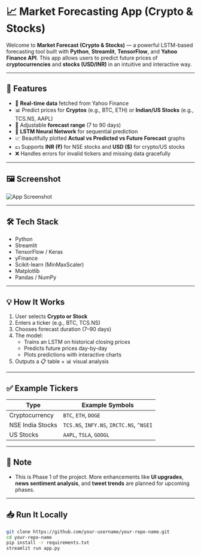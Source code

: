 # 📈 Market Forecasting App (Crypto & Stocks)

Welcome to **Market Forecast (Crypto & Stocks)** — a powerful LSTM-based forecasting tool built with **Python**, **Streamlit**, **TensorFlow**, and **Yahoo Finance API**. This app allows users to predict future prices of **cryptocurrencies** and **stocks (USD/INR)** in an intuitive and interactive way.

---

## 🚀 Features

- 🔄 **Real-time data** fetched from Yahoo Finance
- 📊 Predict prices for **Cryptos** (e.g., BTC, ETH) or **Indian/US Stocks** (e.g., TCS.NS, AAPL)
- 📅 Adjustable **forecast range** (7 to 90 days)
- 🧠 **LSTM Neural Network** for sequential prediction
- 📈 Beautifully plotted **Actual vs Predicted vs Future Forecast** graphs
- 💵 Supports **INR (₹)** for NSE stocks and **USD ($)** for crypto/US stocks
- ❌ Handles errors for invalid tickers and missing data gracefully

---

## 🖼️ Screenshot

![App Screenshot](https://via.placeholder.com/1000x400?text=Screenshot+coming+soon)

---

## 🛠️ Tech Stack

- Python
- Streamlit
- TensorFlow / Keras
- yFinance
- Scikit-learn (MinMaxScaler)
- Matplotlib
- Pandas / NumPy

---

## 💡 How It Works

1. User selects **Crypto or Stock**
2. Enters a ticker (e.g., BTC, TCS.NS)
3. Chooses forecast duration (7–90 days)
4. The model:
   - Trains an LSTM on historical closing prices
   - Predicts future prices day-by-day
   - Plots predictions with interactive charts
5. Outputs a 📋 table + 📊 visual analysis

---

## ✅ Example Tickers

| Type | Example Symbols |
|------|-----------------|
| Cryptocurrency | `BTC`, `ETH`, `DOGE` |
| NSE India Stocks | `TCS.NS`, `INFY.NS`, `IRCTC.NS`, `^NSEI` |
| US Stocks | `AAPL`, `TSLA`, `GOOGL` |

---

## 📌 Note

- This is Phase 1 of the project. More enhancements like **UI upgrades**, **news sentiment analysis**, and **tweet trends** are planned for upcoming phases.

---

## 📥 Run It Locally

```bash
git clone https://github.com/your-username/your-repo-name.git
cd your-repo-name
pip install -r requirements.txt
streamlit run app.py
